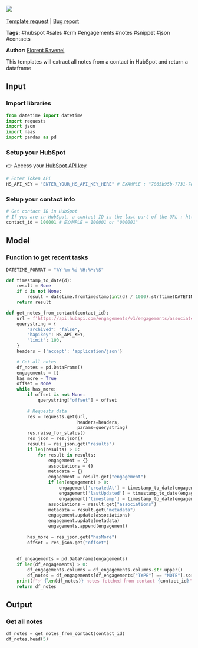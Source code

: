 <a href="https://app.naas.ai/user-redirect/naas/downloader?url=https://raw.githubusercontent.com/jupyter-naas/awesome-notebooks/master/HubSpot/HubSpot_Get_notes_from_contact.ipynb" target="_parent"><img src="https://naasai-public.s3.eu-west-3.amazonaws.com/open_in_naas.svg"/></a><br><br><a href="https://github.com/jupyter-naas/awesome-notebooks/issues/new?assignees=&labels=&template=template-request.md&title=Tool+-+Action+of+the+notebook+">Template request</a> | <a href="https://github.com/jupyter-naas/awesome-notebooks/issues/new?assignees=&labels=bug&template=bug_report.md&title=HubSpot+-+Get+notes+from+contact:+Error+short+description">Bug report</a>

**Tags:** #hubspot #sales #crm #engagements #notes #snippet #json #contacts

**Author:** [Florent Ravenel](https://www.linkedin.com/in/florent-ravenel/)

This templates will extract all notes from a contact in HubSpot and return a dataframe

## Input

### Import libraries


```python
from datetime import datetime
import requests
import json
import naas
import pandas as pd
```

### Setup your HubSpot
👉 Access your [HubSpot API key](https://knowledge.hubspot.com/integrations/how-do-i-get-my-hubspot-api-key)


```python
# Enter Token API
HS_API_KEY = "ENTER_YOUR_HS_API_KEY_HERE" # EXAMPLE : "7865b95b-7731-7843-2537-34284HSKHEZ"
```

### Setup your contact info


```python
# Get contact ID in HubSpot
# If you are in HubSpot, a contact ID is the last part of the URL : https://app.hubspot.com/contacts/XXXX/contact/508201
contact_id = 100001 # EXAMPLE = 100001 or "000001"
```

## Model

### Function to get recent tasks


```python
DATETIME_FORMAT = "%Y-%m-%d %H:%M:%S"

def timestamp_to_date(d):
    result = None
    if d is not None:
        result = datetime.fromtimestamp(int(d) / 1000).strftime(DATETIME_FORMAT)
    return result

def get_notes_from_contact(contact_id):
    url = f'https://api.hubapi.com/engagements/v1/engagements/associated/contact/{contact_id}/paged'
    querystring = {
        "archived": "false",
        "hapikey": HS_API_KEY,
        "limit": 100,
    }
    headers = {'accept': 'application/json'}

    # Get all notes
    df_notes = pd.DataFrame()
    engagements = []
    has_more = True
    offset = None
    while has_more:
        if offset is not None:
            querystring["offset"] = offset
            
        # Requests data
        res = requests.get(url,
                           headers=headers,
                           params=querystring)
        res.raise_for_status()
        res_json = res.json()
        results = res_json.get("results")
        if len(results) > 0:
            for result in results:
                engagement = {}
                associations = {}
                metadata = {}
                engagement = result.get("engagement")
                if len(engagement) > 0:
                    engagement['createdAt'] = timestamp_to_date(engagement.get("createdAt"))
                    engagement['lastUpdated'] = timestamp_to_date(engagement.get("lastUpdated"))
                    engagement['timestamp'] = timestamp_to_date(engagement.get("timestamp"))
                associations = result.get("associations")
                metadata = result.get("metadata")
                engagement.update(associations)
                engagement.update(metadata)
                engagements.append(engagement)
                
        has_more = res_json.get("hasMore")
        offset = res_json.get("offset")
        
    
    df_engagements = pd.DataFrame(engagements)
    if len(df_engagements) > 0:
        df_engagements.columns = df_engagements.columns.str.upper()
        df_notes = df_engagements[df_engagements["TYPE"] == "NOTE"].sort_values("CREATEDAT").reset_index(drop=True)
    print(f"✅ {len(df_notes)} notes fetched from contact {contact_id}")
    return df_notes
```

## Output

### Get all notes


```python
df_notes = get_notes_from_contact(contact_id)
df_notes.head(5)
```
